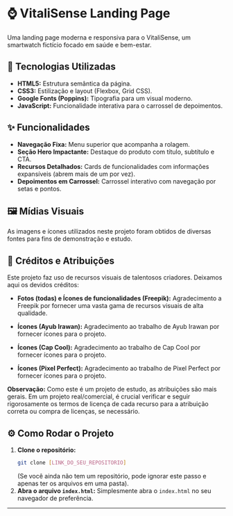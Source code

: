 # ⌚ VitaliSense Landing Page

Uma landing page moderna e responsiva para o VitaliSense, um smartwatch fictício focado em saúde e bem-estar.

## 🚀 Tecnologias Utilizadas

* **HTML5:** Estrutura semântica da página.
* **CSS3:** Estilização e layout (Flexbox, Grid CSS).
* **Google Fonts (Poppins):** Tipografia para um visual moderno.
* **JavaScript:** Funcionalidade interativa para o carrossel de depoimentos.

## ✨ Funcionalidades

* **Navegação Fixa:** Menu superior que acompanha a rolagem.
* **Seção Hero Impactante:** Destaque do produto com título, subtítulo e CTA.
* **Recursos Detalhados:** Cards de funcionalidades com informações expansíveis (abrem mais de um por vez).
* **Depoimentos em Carrossel:** Carrossel interativo com navegação por setas e pontos.

## 🖼️ Mídias Visuais

As imagens e ícones utilizados neste projeto foram obtidos de diversas fontes para fins de demonstração e estudo.

## 🤝 Créditos e Atribuições

Este projeto faz uso de recursos visuais de talentosos criadores. Deixamos aqui os devidos créditos:

* **Fotos (todas) e Ícones de funcionalidades (Freepik):** Agradecimento a Freepik por fornecer uma vasta gama de recursos visuais de alta qualidade.
    
* **Ícones (Ayub Irawan):** Agradecimento ao trabalho de Ayub Irawan por fornecer ícones para o projeto.
   
* **Ícones (Cap Cool):** Agradecimento ao trabalho de Cap Cool por fornecer ícones para o projeto.

* **Ícones (Pixel Perfect):** Agradecimento ao trabalho de Pixel Perfect por fornecer ícones para o projeto.
    

**Observação:** Como este é um projeto de estudo, as atribuições são mais gerais. Em um projeto real/comercial, é crucial verificar e seguir rigorosamente os termos de licença de cada recurso para a atribuição correta ou compra de licenças, se necessário.

## ⚙️ Como Rodar o Projeto

1.  **Clone o repositório:**
    ```bash
    git clone [LINK_DO_SEU_REPOSITORIO]
    ```
    (Se você ainda não tem um repositório, pode ignorar este passo e apenas ter os arquivos em uma pasta).
2.  **Abra o arquivo `index.html`:** Simplesmente abra o `index.html` no seu navegador de preferência.

---
